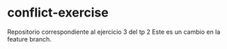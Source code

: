 # conflict-exercise
Repositorio correspondiente al ejercicio 3 del tp 2 
Este es un cambio en la feature branch. 
